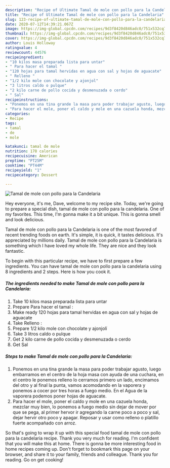 ```yaml
---
description: "Recipe of Ultimate Tamal de mole con pollo para la Candelaria"
title: "Recipe of Ultimate Tamal de mole con pollo para la Candelaria"
slug: 123-recipe-of-ultimate-tamal-de-mole-con-pollo-para-la-candelaria
date: 2020-07-12T14:39:21.067Z
image: https://img-global.cpcdn.com/recipes/9d3f8420d846adc0/751x532cq70/tamal-de-mole-con-pollo-para-la-candelaria-foto-principal.jpg
thumbnail: https://img-global.cpcdn.com/recipes/9d3f8420d846adc0/751x532cq70/tamal-de-mole-con-pollo-para-la-candelaria-foto-principal.jpg
cover: https://img-global.cpcdn.com/recipes/9d3f8420d846adc0/751x532cq70/tamal-de-mole-con-pollo-para-la-candelaria-foto-principal.jpg
author: Louis Holloway
ratingvalue: 4
reviewcount: 44576
recipeingredient:
- "10 kilos masa preparada lista para untar"
- " Para hacer el tamal "
- "120 hojas para tamal hervidas en agua con sal y hojas de aguacate"
- " Relleno "
- "1/2 kilo mole con chocolate y ajonjol"
- "3 litros caldo o pulque"
- "2 kilo carne de pollo cocida y desmenuzada o cerdo"
- " Sal"
recipeinstructions:
- "Ponemos en una tina grande la masa para poder trabajar agusto, luego embarramos en el centro de la hoja masa con ayuda de una cuchara, en el centro le ponemos relleno lo cerramos primero un lado, encimamos del otro y al final la punta, vamos acomodando en la vaporera y ponemos a cocer por tres horas a fuego medio. En el Agua de la vaporera podemos poner hojas de aguacate."
- "Para hacer el mole, poner el caldo y mole en una cazuela honda, mezclar muy bien, lo ponemos a fuego medio sin dejar de mover por que se pega, al primer hervor ir agregando la carne poco a poco y sal, dejar hervir otro poco y apagar. Reposar y usar como relleno o platillo fuerte acompañado con arroz."
categories:
- Recipe
tags:
- tamal
- de
- mole

katakunci: tamal de mole 
nutrition: 178 calories
recipecuisine: American
preptime: "PT25M"
cooktime: "PT44M"
recipeyield: "1"
recipecategory: Dessert

---
```



![Tamal de mole con pollo para la Candelaria](https://img-global.cpcdn.com/recipes/9d3f8420d846adc0/751x532cq70/tamal-de-mole-con-pollo-para-la-candelaria-foto-principal.jpg)

Hey everyone, it's me, Dave, welcome to my recipe site. Today, we're going to prepare a special dish, tamal de mole con pollo para la candelaria. One of my favorites. This time, I'm gonna make it a bit unique. This is gonna smell and look delicious.

Tamal de mole con pollo para la Candelaria is one of the most favored of recent trending foods on earth. It's simple, it is quick, it tastes delicious. It's appreciated by millions daily. Tamal de mole con pollo para la Candelaria is something which I have loved my whole life. They are nice and they look fantastic.




To begin with this particular recipe, we have to first prepare a few ingredients. You can have tamal de mole con pollo para la candelaria using 8 ingredients and 2 steps. Here is how you cook it.

<!--inarticleads1-->

##### The ingredients needed to make Tamal de mole con pollo para la Candelaria:

1. Take 10 kilos masa preparada lista para untar
1. Prepare  Para hacer el tamal :
1. Make ready 120 hojas para tamal hervidas en agua con sal y hojas de aguacate
1. Take  Relleno :
1. Prepare 1/2 kilo mole con chocolate y ajonjolí
1. Take 3 litros caldo o pulque
1. Get 2 kilo carne de pollo cocida y desmenuzada o cerdo
1. Get  Sal




<!--inarticleads2-->

##### Steps to make Tamal de mole con pollo para la Candelaria:

1. Ponemos en una tina grande la masa para poder trabajar agusto, luego embarramos en el centro de la hoja masa con ayuda de una cuchara, en el centro le ponemos relleno lo cerramos primero un lado, encimamos del otro y al final la punta, vamos acomodando en la vaporera y ponemos a cocer por tres horas a fuego medio. En el Agua de la vaporera podemos poner hojas de aguacate.
1. Para hacer el mole, poner el caldo y mole en una cazuela honda, mezclar muy bien, lo ponemos a fuego medio sin dejar de mover por que se pega, al primer hervor ir agregando la carne poco a poco y sal, dejar hervir otro poco y apagar. Reposar y usar como relleno o platillo fuerte acompañado con arroz.




So that's going to wrap it up with this special food tamal de mole con pollo para la candelaria recipe. Thank you very much for reading. I'm confident that you will make this at home. There is gonna be more interesting food in home recipes coming up. Don't forget to bookmark this page on your browser, and share it to your family, friends and colleague. Thank you for reading. Go on get cooking!
